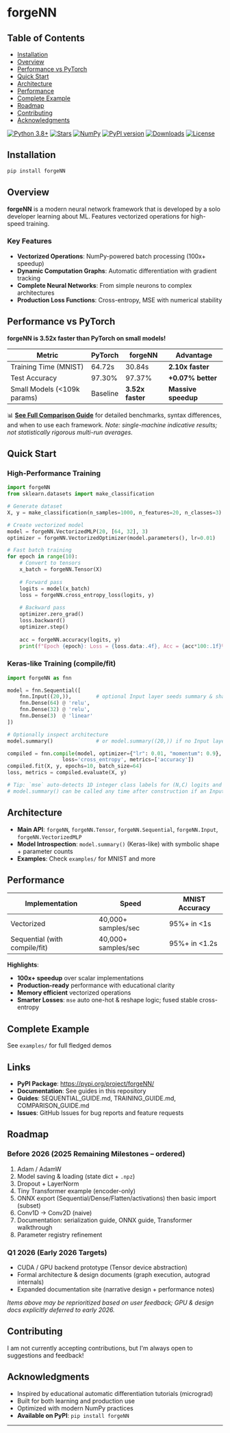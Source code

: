 # forgeNN

## Table of Contents

- [Installation](#Installation)
- [Overview](#Overview)
- [Performance vs PyTorch](#Performance-vs-PyTorch)
- [Quick Start](#Quick-Start)
- [Architecture](#Architecture)
- [Performance](#Performance)
- [Complete Example](#Complete-Example)
- [Roadmap](#Roadmap)
- [Contributing](#Contributing)
- [Acknowledgments](#Acknowledgments)

[![Python 3.8+](https://img.shields.io/badge/python-3.8+-blue.svg)](https://www.python.org/downloads/)
[![Stars](https://img.shields.io/github/stars/Savernish/forgeNN.svg?style=social&label=Stars)](https://github.com/Savernish/forgeNN)
[![NumPy](https://img.shields.io/badge/powered_by-NumPy-blue.svg)](https://numpy.org/)
[![PyPI version](https://img.shields.io/pypi/v/forgeNN.svg)](https://pypi.org/project/forgeNN/)
[![Downloads](https://img.shields.io/pypi/dm/forgeNN.svg)](https://pypi.org/project/forgeNN/)
[![License](https://img.shields.io/pypi/l/forgeNN.svg)](https://pypi.org/project/forgeNN/)

## Installation

```bash
pip install forgeNN
```

## Overview

**forgeNN** is a modern neural network framework that is developed by a solo developer learning about ML. Features vectorized operations for high-speed training.

### Key Features

- **Vectorized Operations**: NumPy-powered batch processing (100x+ speedup)
- **Dynamic Computation Graphs**: Automatic differentiation with gradient tracking
- **Complete Neural Networks**: From simple neurons to complex architectures
- **Production Loss Functions**: Cross-entropy, MSE with numerical stability

## Performance vs PyTorch

**forgeNN is 3.52x faster than PyTorch on small models!**

| Metric | PyTorch | forgeNN | Advantage |
|--------|---------|---------|-----------|
| Training Time (MNIST) | 64.72s | 30.84s | **2.10x faster** |
| Test Accuracy | 97.30% | 97.37% | **+0.07% better** |
| Small Models (<109k params) | Baseline | **3.52x faster** | **Massive speedup** |

📊 **[See Full Comparison Guide](guides/COMPARISON_GUIDE.md)** for detailed benchmarks, syntax differences, and when to use each framework. *Note: single-machine indicative results; not statistically rigorous multi-run averages.*


## Quick Start

### High-Performance Training

```python
import forgeNN
from sklearn.datasets import make_classification

# Generate dataset
X, y = make_classification(n_samples=1000, n_features=20, n_classes=3)

# Create vectorized model  
model = forgeNN.VectorizedMLP(20, [64, 32], 3)
optimizer = forgeNN.VectorizedOptimizer(model.parameters(), lr=0.01)

# Fast batch training
for epoch in range(10):
    # Convert to tensors
    x_batch = forgeNN.Tensor(X)
    
    # Forward pass
    logits = model(x_batch)
    loss = forgeNN.cross_entropy_loss(logits, y)
    
    # Backward pass
    optimizer.zero_grad()
    loss.backward()
    optimizer.step()
    
    acc = forgeNN.accuracy(logits, y)
    print(f"Epoch {epoch}: Loss = {loss.data:.4f}, Acc = {acc*100:.1f}%")
```

### Keras-like Training (compile/fit)

```python
import forgeNN as fnn

model = fnn.Sequential([
    fnn.Input((20,)),        # optional Input layer seeds summary & shapes
    fnn.Dense(64) @ 'relu',
    fnn.Dense(32) @ 'relu',
    fnn.Dense(3)  @ 'linear'
])

# Optionally inspect architecture
model.summary()              # or model.summary((20,)) if no Input layer

compiled = fnn.compile(model, optimizer={"lr": 0.01, "momentum": 0.9},
                  loss='cross_entropy', metrics=['accuracy'])
compiled.fit(X, y, epochs=10, batch_size=64)
loss, metrics = compiled.evaluate(X, y)

# Tip: `mse` auto-detects 1D integer class labels for (N,C) logits and one-hot encodes internally.
# model.summary() can be called any time after construction if an Input layer or input_shape is provided.
```

## Architecture

- **Main API**: `forgeNN`, `forgeNN.Tensor`, `forgeNN.Sequential`, `forgeNN.Input`, `forgeNN.VectorizedMLP`
- **Model Introspection**: `model.summary()` (Keras-like) with symbolic shape + parameter counts
- **Examples**: Check `examples/` for MNIST and more

## Performance

| Implementation | Speed | MNIST Accuracy |
|---------------|-------|----------------|
| Vectorized | 40,000+ samples/sec | 95%+ in <1s |
| Sequential (with compile/fit) | 40,000+ samples/sec | 95%+ in <1.2s |

**Highlights**:
- **100x+ speedup** over scalar implementations
- **Production-ready** performance with educational clarity
- **Memory efficient** vectorized operations
- **Smarter Losses**: `mse` auto one-hot & reshape logic; fused stable cross-entropy

## Complete Example

See `examples/` for full fledged demos

## Links

- **PyPI Package**: https://pypi.org/project/forgeNN/
- **Documentation**: See guides in this repository
- **Guides**: SEQUENTIAL_GUIDE.md, TRAINING_GUIDE.md, COMPARISON_GUIDE.md
- **Issues**: GitHub Issues for bug reports and feature requests

## Roadmap
### Before 2026 (2025 Remaining Milestones – ordered)
1. Adam / AdamW
2. Model saving & loading (state dict + `.npz`)
3. Dropout + LayerNorm
4. Tiny Transformer example (encoder-only)
5. ONNX export (Sequential/Dense/Flatten/activations) then basic import (subset)
6. Conv1D → Conv2D (naive)
7. Documentation: serialization guide, ONNX guide, Transformer walkthrough
8. Parameter registry refinement

### Q1 2026 (Early 2026 Targets)
- CUDA / GPU backend prototype (Tensor device abstraction)
- Formal architecture & design documents (graph execution, autograd internals)
- Expanded documentation site (narrative design + performance notes)

_Items above may be reprioritized based on user feedback; GPU & design docs explicitly deferred to early 2026._

## Contributing

I am not currently accepting contributions, but I'm always open to suggestions and feedback!

## Acknowledgments

- Inspired by educational automatic differentiation tutorials (micrograd)
- Built for both learning and production use
- Optimized with modern NumPy practices
- **Available on PyPI**: `pip install forgeNN`

---

